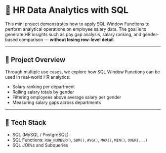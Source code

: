 # 💼 HR Data Analytics with SQL

This mini project demonstrates how to apply SQL Window Functions to perform analytical operations on employee salary data. The goal is to generate HR insights such as pay gap analysis, salary ranking, and gender-based comparison — **without losing row-level detail**.

---

## 📘 Project Overview

Through multiple use cases, we explore how SQL Window Functions can be used in real-world HR analytics:

- Salary ranking per department  
- Rolling salary totals by gender  
- Filtering employees above average salary per gender  
- Measuring salary gaps across departments

---

## 🧰 Tech Stack

- SQL (MySQL / PostgreSQL)
- SQL Functions: `ROW_NUMBER()`, `SUM()`, `AVG()`, `MAX()`, `MIN()`, `OVER(...)`
- SQL JOINs and Subqueries